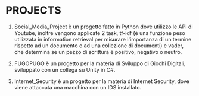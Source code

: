 # PROJECTS

1) Social_Media_Project è un progetto fatto in Python dove utilizzo le API di Youtube, inoltre vengono applicate 2 task, tf-idf (è una funzione peso utilizzata in information retrieval per misurare l'importanza di un termine rispetto ad un documento o ad una collezione di documenti) e vader, che determina se un pezzo di scrittura è positivo, negativo o neutro. 

2) FUGOPUGO è un progetto per la materia di Sviluppo di Giochi Digitali, sviluppato  con un collega su Unity in C#.

3) Internet_Security è un progetto per la materia di Internet Security, dove viene attaccata una macchina con un IDS installato. 
